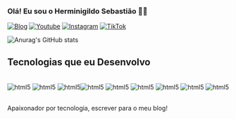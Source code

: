 ### Olá! Eu sou o Herminigildo Sebastião ✍🏾

[![Blog](https://img.shields.io/website-up-down-green-red/http/monip.org.svg?label=D3VBASH.COM)](https://devbash.com) [![Youtube](https://img.shields.io/badge/YouTube-FF0000?style=for-the-badge&logo=youtube&logoColor=white)](https://youtube.com/devbash) [![Instagram](https://img.shields.io/badge/Instagram-blue?style=for-the-badge&logo=instagram&logoColor=white)](https://instagram.com/devbash) [![TikTok](https://img.shields.io/badge/TikTok-000000?style=for-the-badge&logo=tiktok&logoColor=white)](https://tiktok.com/devbash)

![Anurag's GitHub stats](https://github-readme-stats.vercel.app/api?username=herminigildosebastiao&show_icons=true&theme=dracula)


## Tecnologias que eu Desenvolvo

<div style="display: inline-block"><br>
    <img align="center" alt="html5" src="https://img.shields.io/badge/HTML5-E34F26?style=for-the-badge&logo=html5&logoColor=white"/>
    <img align="center" alt="html5" src="https://img.shields.io/badge/CSS3-1572B6?style=for-the-badge&logo=css3&logoColor=white"/>
    <img align="center" alt="html5" src="https://img.shields.io/badge/JavaScript-F7DF1E?style=for-the-badge&logo=javascript&logoColor=black"/><img align="center" alt="html5" src="https://img.shields.io/badge/json%20web%20tokens-323330?style=for-the-badge&logo=json-web-tokens&logoColor=pink"/>
    <img align="center" alt="html5" src="https://img.shields.io/badge/React_Native-20232A?style=for-the-badge&logo=react&logoColor=61DAFB"/>
    <img align="center" alt="html5" src="https://img.shields.io/badge/PHP-777BB4?style=for-the-badge&logo=php&logoColor=white"/>
    <img align="center" alt="html5" src="https://img.shields.io/badge/Laravel-FF2D20?style=for-the-badge&logo=laravel&logoColor=white"/>
    <img align="center" alt="html5" src="https://img.shields.io/badge/MySQL-00000F?style=for-the-badge&logo=mysql&logoColor=white"/>
    <img align="center" alt="html5" src="https://img.shields.io/badge/Shell_Script-121011?style=for-the-badge&logo=gnu-bash&logoColor=white"/>
<div><br>

Apaixonador por tecnologia, escrever para o meu blog!
